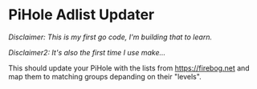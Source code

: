 # PiHole Adlist Updater

*Disclaimer: This is my first go code, I'm building that to learn.*

*Disclaimer2: It's also the first time I use make...*

This should update your PiHole with the lists from https://firebog.net and map them to matching groups depanding on their "levels".